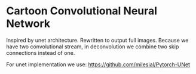 # Cartoon Convolutional Neural Network

Inspired by unet architecture. Rewritten to output full images.
Because we have two convolutional stream, in deconvolution we combine two
skip connections instead of one.

For unet implementation we use:
https://github.com/milesial/Pytorch-UNet